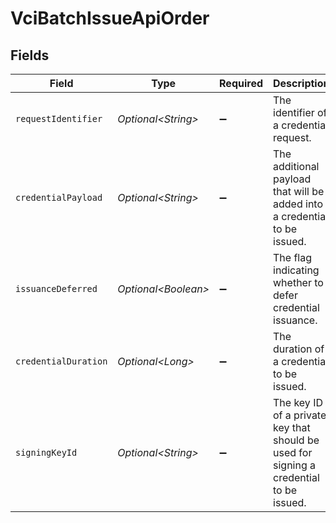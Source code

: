 # VciBatchIssueApiOrder


## Fields

| Field                                                                                   | Type                                                                                    | Required                                                                                | Description                                                                             |
| --------------------------------------------------------------------------------------- | --------------------------------------------------------------------------------------- | --------------------------------------------------------------------------------------- | --------------------------------------------------------------------------------------- |
| `requestIdentifier`                                                                     | *Optional\<String>*                                                                     | :heavy_minus_sign:                                                                      | The identifier of a credential request.                                                 |
| `credentialPayload`                                                                     | *Optional\<String>*                                                                     | :heavy_minus_sign:                                                                      | The additional payload that will be added into a credential to be issued.               |
| `issuanceDeferred`                                                                      | *Optional\<Boolean>*                                                                    | :heavy_minus_sign:                                                                      | The flag indicating whether to defer credential issuance.                               |
| `credentialDuration`                                                                    | *Optional\<Long>*                                                                       | :heavy_minus_sign:                                                                      | The duration of a credential to be issued.                                              |
| `signingKeyId`                                                                          | *Optional\<String>*                                                                     | :heavy_minus_sign:                                                                      | The key ID of a private key that should be used for signing a credential<br/>to be issued.<br/> |